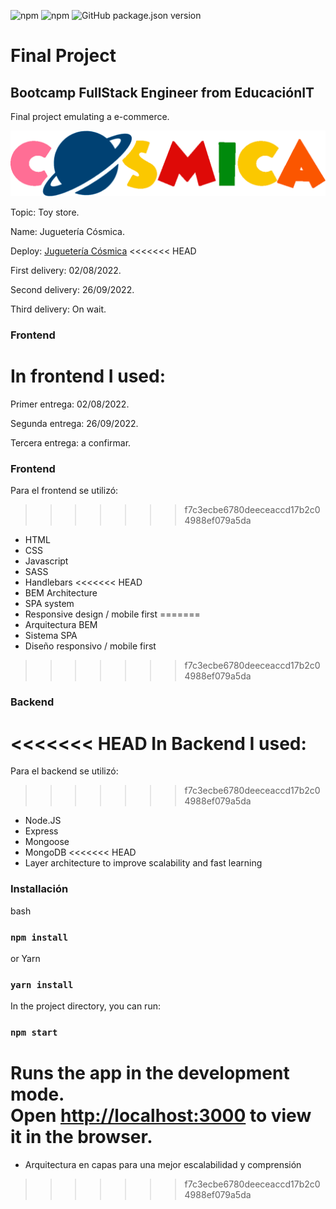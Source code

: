 ![npm](https://img.shields.io/npm/v/npm?color=green)  ![npm](https://img.shields.io/npm/v/express?label=express&logo=Express)  ![GitHub package.json version](https://img.shields.io/github/package-json/v/migmm/e-commerce)

# Final Project
## Bootcamp FullStack Engineer from __EducaciónIT__ 
Final project emulating a e-commerce.


 <img src="https://github.com/migmm/e-commerce/blob/main/public/img/logocolor.png" alt="Logo"/>
 
 
Topic: Toy store.

Name: Juguetería Cósmica.

Deploy: [Juguetería Cósmica](https://cosmica.cyclic.app/)
<<<<<<< HEAD

First delivery: 02/08/2022.

Second delivery: 26/09/2022.

Third delivery: On wait.

### Frontend

In frontend I used:
=======

Primer entrega: 02/08/2022.

Segunda entrega: 26/09/2022.

Tercera entrega: a confirmar.

### Frontend

Para el frontend se utilizó:
>>>>>>> f7c3ecbe6780deeceaccd17b2c04988ef079a5da

- HTML
- CSS
- Javascript
- SASS
- Handlebars
<<<<<<< HEAD
- BEM Architecture
- SPA system
- Responsive design / mobile first
=======
- Arquitectura BEM
- Sistema SPA
- Diseño responsivo / mobile first
>>>>>>> f7c3ecbe6780deeceaccd17b2c04988ef079a5da


### Backend

<<<<<<< HEAD
In Backend I used:
=======
Para el backend se utilizó:
>>>>>>> f7c3ecbe6780deeceaccd17b2c04988ef079a5da

- Node.JS
- Express
- Mongoose
- MongoDB
<<<<<<< HEAD
- Layer architecture to improve scalability and fast learning


### Installación

bash
### `npm install` 



or Yarn
### `yarn install` 



 In the project directory, you can run:
### `npm start`

Runs the app in the development mode.<br />
Open [http://localhost:3000](http://localhost:3000) to view it in the browser.
=======
- Arquitectura en capas para una mejor escalabilidad y comprensión


>>>>>>> f7c3ecbe6780deeceaccd17b2c04988ef079a5da
